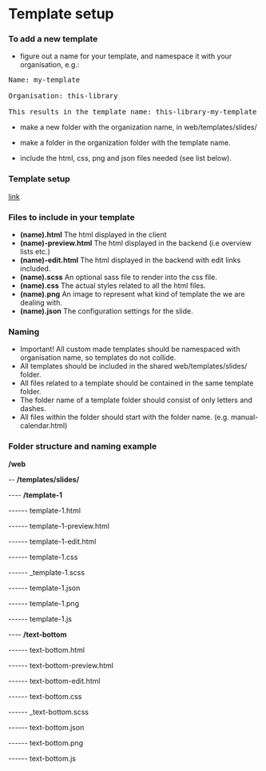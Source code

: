 Template setup
=============


### To add a new template
* figure out a name for your template, and namespace it with your organisation, e.g.:
<pre>
Name: my-template

Organisation: this-library

This results in the template name: this-library-my-template
</pre>

* make a new folder with the organization name, in web/templates/slides/

* make a folder in the organization folder with the template name.

* include the html, css, png and json files needed (see list below).

### Template setup
[link](IK3-templates.pdf)


### Files to include in your template
* **(name).html**  The html displayed in the client
* **(name)-preview.html**  The html displayed in the backend (i.e overview lists etc.)
* **(name)-edit.html**  The html displayed in the backend with edit links included.
* **(name).scss**  An optional sass file to render into the css file.
* **(name).css**  The actual styles related to all the html files.
* **(name).png**  An image to represent what kind of template the we are dealing with.
* **(name).json**  The configuration settings for the slide.


### Naming
* Important! All custom made templates should be namespaced with organisation name, so templates do not collide.
* All templates should be included in the shared web/templates/slides/ folder.
* All files related to a template should be contained in the same template folder.
* The folder name of a template folder should consist of only letters and dashes.
* All files within the folder should start with the folder name. (e.g. manual-calendar.html)


### Folder structure and naming example

**/web**

-- **/templates/slides/**

---- **/template-1**

------ template-1.html

------ template-1-preview.html

------ template-1-edit.html

------ template-1.css

------ _template-1.scss

------ template-1.json

------ template-1.png

------ template-1.js

---- **/text-bottom**

------ text-bottom.html

------ text-bottom-preview.html

------ text-bottom-edit.html

------ text-bottom.css

------ _text-bottom.scss

------ text-bottom.json

------ text-bottom.png

------ text-bottom.js